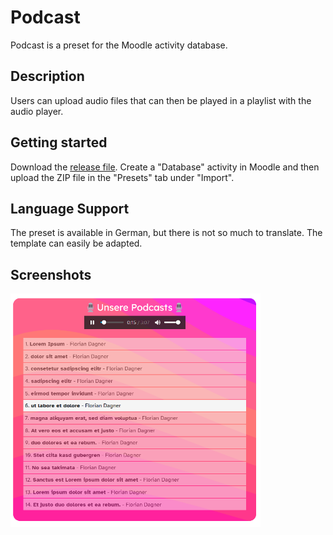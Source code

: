 # Podcast

Podcast is a preset for the Moodle activity database.

## Description

Users can upload audio files that can then be played in a playlist with the audio player.

## Getting started

Download the [release file](https://github.com/fdagner/podcast__moodle-database-preset/releases). Create a "Database" activity in Moodle and then upload the ZIP file in the "Presets" tab under "Import".

## Language Support

The preset is available in German, but there is not so much to translate. The template can easily be adapted.

## Screenshots

<img width="400" alt="single view" src="/screenshots/listenansicht.png">
